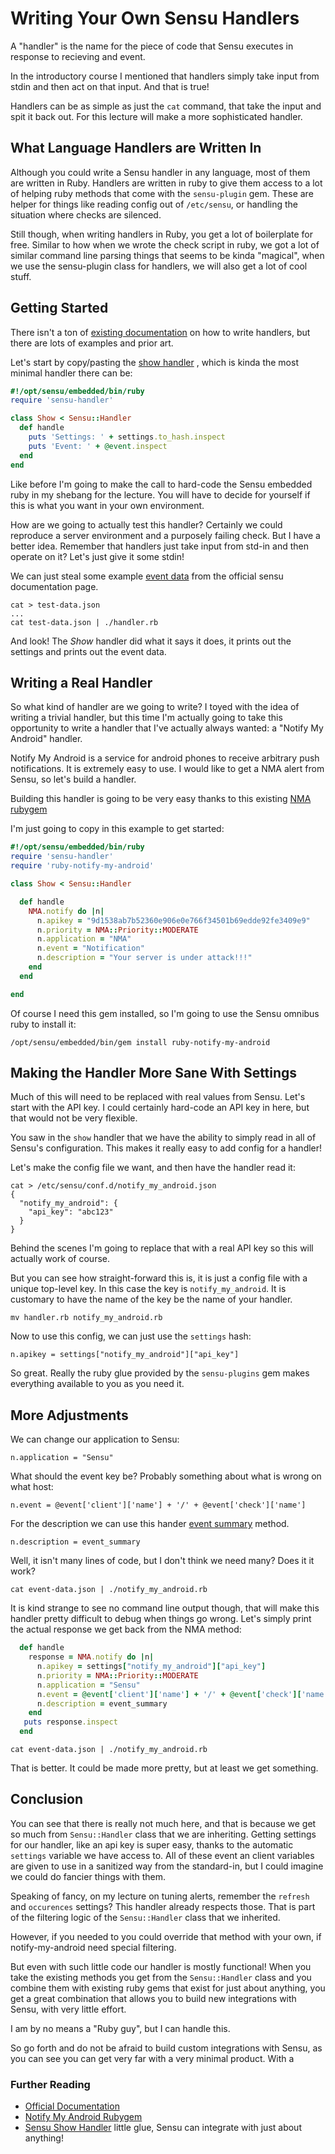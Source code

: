 # Writing Your Own Sensu Handlers

A "handler" is the name for the piece of code that Sensu executes
in response to recieving and event.

In the introductory course I mentioned that handlers simply take input
from stdin and then act on that input. And that is true!

Handlers can be as simple as just the `cat` command, that take the
input and spit it back out. For this lecture will make a more sophisticated
handler.

## What Language Handlers are Written In

Although you could write a Sensu handler in any language, most of them
are written in Ruby. Handlers are written in ruby to give them access
to a lot of helping ruby methods that come with the `sensu-plugin` gem.
These are helper for things like reading config out of `/etc/sensu`, or
handling the situation where checks are silenced.

Still though, when writing handlers in Ruby, you get a lot of boilerplate
for free. Similar to how when we wrote the check script in ruby, we got
a lot of similar command line parsing things that seems to be kinda
"magical", when we use the sensu-plugin class for handlers, we will
also get a lot of cool stuff.

## Getting Started

There isn't a ton of [existing documentation](https://github.com/sensu-plugins/sensu-plugin#handlers)
on how to write handlers, but there are lots of examples and prior art.

Let's start by copy/pasting the [show handler](https://github.com/sensu/sensu-community-plugins/blob/master/handlers/debug/show.rb)
, which is kinda the most minimal handler there can be:

```ruby
#!/opt/sensu/embedded/bin/ruby
require 'sensu-handler'

class Show < Sensu::Handler
  def handle
    puts 'Settings: ' + settings.to_hash.inspect
    puts 'Event: ' + @event.inspect
  end
end
```

Like before I'm going to make the call to hard-code the Sensu embedded ruby
in my shebang for the lecture. You will have to decide for yourself if this
is what you want in your own environment.

How are we going to actually test this handler? Certainly we could reproduce
a server environment and a purposely failing check. But I have a better idea.
Remember that handlers just take input from std-in and then operate on it?
Let's just give it some stdin!

We can just steal some example [event data](https://sensuapp.org/docs/latest/events#sensu-event-data)
from the official sensu documentation page.

    cat > test-data.json
    ...
    cat test-data.json | ./handler.rb

And look! The *Show* handler did what it says it does, it prints out the
settings and prints out the event data.

## Writing a Real Handler

So what kind of handler are we going to write? I toyed with the idea of
writing a trivial handler, but this time I'm actually going to take this
opportunity to write a handler that I've actually always wanted:
a "Notify My Android" handler.

Notify My Android is a service for android phones to receive arbitrary
push notifications. It is extremely easy to use. I would like to get
a NMA alert from Sensu, so let's build a handler.

Building this handler is going to be very easy thanks to this existing
[NMA rubygem](https://github.com/slashk/ruby-notify-my-android#usage-as-a-gem)

I'm just going to copy in this example to get started:

```ruby
#!/opt/sensu/embedded/bin/ruby
require 'sensu-handler'
require 'ruby-notify-my-android'

class Show < Sensu::Handler

  def handle
    NMA.notify do |n|
      n.apikey = "9d1538ab7b52360e906e0e766f34501b69edde92fe3409e9" 
      n.priority = NMA::Priority::MODERATE
      n.application = "NMA"
      n.event = "Notification"
      n.description = "Your server is under attack!!!"
    end
  end

end
```

Of course I need this gem installed, so I'm going to use the Sensu omnibus
ruby to install it:

    /opt/sensu/embedded/bin/gem install ruby-notify-my-android

## Making the Handler More Sane With Settings

Much of this will need to be replaced with real values from Sensu.
Let's start with the API key. I could certainly hard-code an API key
in here, but that would not be very flexible.

You saw in the `show` handler that we have the ability to simply read in all of
Sensu's configuration. This makes it really easy to add config for a handler!

Let's make the config file we want, and then have the handler read it:

```
cat > /etc/sensu/conf.d/notify_my_android.json
{
  "notify_my_android": {
    "api_key": "abc123"
  }
}
```

Behind the scenes I'm going to replace that with a real API key so this
will actually work of course.

But you can see how straight-forward this is, it is just a config file with
a unique top-level key. In this case the key is `notify_my_android`. It is
customary to have the name of the key be the name of your handler.

    mv handler.rb notify_my_android.rb

Now to use this config, we can just use the `settings` hash:

    n.apikey = settings["notify_my_android"]["api_key"]

So great. Really the ruby glue provided by the `sensu-plugins` gem makes
everything available to you as you need it.

## More Adjustments

We can change our application to Sensu:

    n.application = "Sensu"

What should the event key be? Probably something about what is wrong on what
host:

    n.event = @event['client']['name'] + '/' + @event['check']['name']

For the description we can use this hander [event summary](https://github.com/sensu-plugins/sensu-plugin/blob/aa59019a584eae88f3e784d7079f59a762879418/lib/sensu-handler.rb#L61)
method.

    n.description = event_summary

Well, it isn't many lines of code, but I don't think we need many? Does it it
work?

    cat event-data.json | ./notify_my_android.rb

It is kind strange to see no command line output though, that will make this
handler pretty difficult to debug when things go wrong. Let's simply print
the actual response we get back from the NMA method:

```ruby
  def handle
    response = NMA.notify do |n|
      n.apikey = settings["notify_my_android"]["api_key"]
      n.priority = NMA::Priority::MODERATE
      n.application = "Sensu"
      n.event = @event['client']['name'] + '/' + @event['check']['name']
      n.description = event_summary
    end
   puts response.inspect
  end
```

    cat event-data.json | ./notify_my_android.rb

That is better. It could be made more pretty, but at least we get something.

## Conclusion

You can see that there is really not much here, and that is because we get so much
from `Sensu::Handler` class that we are inheriting. Getting settings for our
handler, like an api key is super easy, thanks to the automatic `settings` variable
we have access to. All of these event an client variables are given to use
in a sanitized way from the standard-in, but I could imagine we could do fancier things with them.

Speaking of fancy, on my lecture on tuning alerts, remember the `refresh` and
`occurences` settings? This handler already respects those. That is part of the
filtering logic of the `Sensu::Handler` class that we inherited.

However, if you needed to you could override that method with your own, if
notify-my-android need special filtering.

But even with such little code our handler is mostly functional!
When you take the existing methods you get from the `Sensu::Handler` class
and you combine them with existing ruby gems that exist for just about
anything, you get a great combination that allows you to build new
integrations with Sensu, with very little effort.

I am by no means a "Ruby guy", but I can handle this.

So go forth and do not be afraid to build custom integrations with Sensu,
as you can see you can get very far with a very minimal product. With a

### Further Reading

* [Official Documentation](https://github.com/sensu-plugins/sensu-plugin#handlers)
* [Notify My Android Rubygem](https://github.com/slashk/ruby-notify-my-android)
* [Sensu Show Handler](https://github.com/sensu/sensu-community-plugins/blob/master/handlers/debug/show.rb)
little glue, Sensu can integrate with just about anything!
